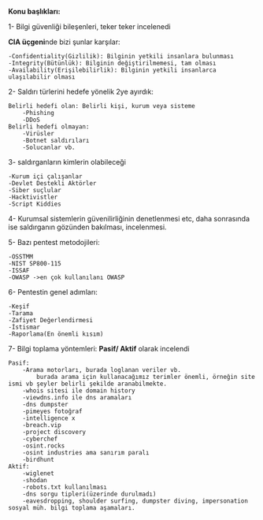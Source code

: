 **Konu başlıkları:**

1- Bilgi güvenliği bileşenleri, teker teker incelenedi

**CIA üçgeni**nde bizi şunlar karşılar:

	-Confidentiality(Gizlilik): Bilginin yetkili insanlara bulunması
	-Integrity(Bütünlük): Bilginin değiştirilmemesi, tam olması
	-Availability(Erişilebilirlik): Bilginin yetkili insanlarca	ulaşılabilir olması
	
2- Saldırı türlerini hedefe yönelik 2ye ayırdık:

	Belirli hedefi olan: Belirli kişi, kurum veya sisteme
		-Phishing
		-DDoS
	Belirli hedefi olmayan:
		-Virüsler
		-Botnet saldırıları
		-Solucanlar vb.
		
3- saldırganların kimlerin olabileceği

	-Kurum içi çalışanlar
	-Devlet Destekli Aktörler
	-Siber suçlular
	-Hacktivistler
	-Script Kiddies
	
4- Kurumsal sistemlerin güvenilirliğinin denetlenmesi etc, daha sonrasında ise saldırganın gözünden bakılması, incelenmesi.

5- Bazı pentest metodojileri:

	-OSSTMM
	-NIST SP800-115
	-ISSAF
	-OWASP ->en çok kullanılanı OWASP
	
6- Pentestin genel adımları:

	-Keşif
	-Tarama
	-Zafiyet Değerlendirmesi
	-İstismar
	-Raporlama(En önemli kısım)
	
7- Bilgi toplama yöntemleri: **Pasif/ Aktif** olarak incelendi

	Pasif:
		-Arama motorları, burada loglanan veriler vb. 
			burada arama için kullanacağımız terimler önemli, örneğin site ismi vb şeyler belirli şekilde aranabilmekte.
		-whois sitesi ile domain history
		-viewdns.info ile dns aramaları
		-dns dumpster
		-pimeyes fotoğraf
		-intelligence x
		-breach.vip
		-project discovery
		-cyberchef
		-osint.rocks
		-osint industries ama sanırım paralı
		-birdhunt
	Aktif:
		-wiglenet
		-shodan
		-robots.txt kullanılması
		-dns sorgu tipleri(üzerinde durulmadı)
		-eavesdropping, shoulder surfing, dumpster diving, impersonation sosyal müh. bilgi toplama aşamaları.
